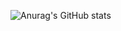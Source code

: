 ![Anurag's GitHub stats](https://github-readme-stats.vercel.app/api?username=NickBGor&count_private=true&show_icons=true&theme=merko)
